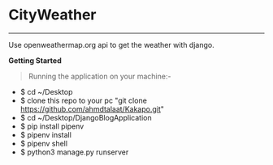 # CityWeather

---

Use openweathermap.org api to get the weather with django.

**Getting Started**

> Running the application on your machine:-

-   \$ cd ~/Desktop
-   \$ clone this repo to your pc "git clone https://github.com/ahmdtalaat/Kakapo.git"
-   \$ cd ~/Desktop/DjangoBlogApplication
-   \$ pip install pipenv
-   \$ pipenv install
-   \$ pipenv shell
-   \$ python3 manage.py runserver
